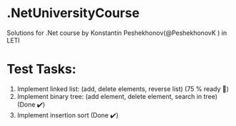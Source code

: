 # .NetUniversityCourse
Solutions for .Net course by Konstantin Peshekhonov(@PeshekhonovK ) in LETI
# Test Tasks:
1) Implement linked list: (add, delete elements, reverse list) (75 % ready :hammer:)
2) Implement binary tree: (add element, delete element, search in tree) (Done :heavy_check_mark:)
3) Implement insertion sort (Done :heavy_check_mark:)
